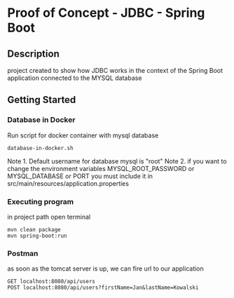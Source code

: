 # Proof of Concept - JDBC - Spring Boot

## Description

project created to show how JDBC works in the context of the Spring Boot application connected to the MYSQL database

## Getting Started

### Database in Docker

Run script for docker container with mysql database

```
database-in-docker.sh
```




Note 1. Default username for database mysql is "root"
Note 2. if you want to change the environment variables MYSQL_ROOT_PASSWORD or MYSQL_DATABASE or PORT you must include it in src/main/resources/application.properties

### Executing program
in project path open terminal

```
mvn clean package
mvn spring-boot:run
```
### Postman
as soon as the tomcat server is up, we can fire url to our application
```
GET localhost:8080/api/users
POST localhost:8080/api/users?firstName=Jan&lastName=Kowalski
```
